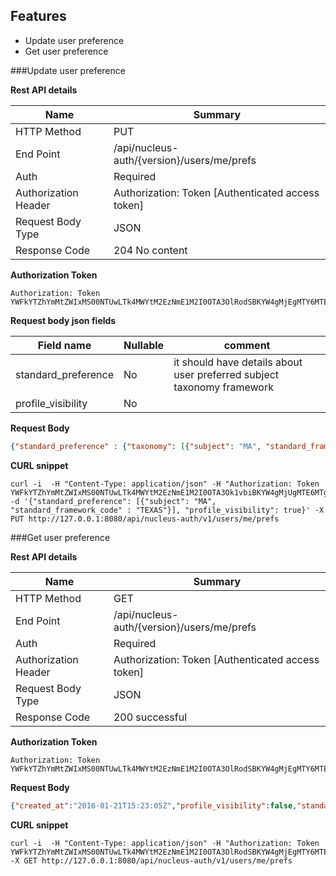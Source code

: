 Features
----------

  -  Update user preference
  -  Get user preference
  
###Update user preference

**Rest API details**

| Name | Summary |
|------------------------|--------|
| HTTP Method | PUT |
| End Point | /api/nucleus-auth/{version}/users/me/prefs |
| Auth | Required |
| Authorization Header | Authorization: Token [Authenticated access token]
| Request Body Type | JSON |
| Response Code | 204 No content |

**Authorization Token**
```
Authorization: Token YWFkYTZhYmMtZWIxMS00NTUwLTk4MWYtM2EzNmE1M2I0OTA3OlRodSBKYW4gMjEgMTY6MTE6MTcgSVNUIDIwMTY6MTQ1MzM3Mjg3NzQxMA==
```

**Request body json fields**

| Field name          | Nullable | comment                            |
|---------------------|----------|------------------------------------|
| standard_preference | No   | it should have details about user preferred subject taxonomy framework  |
| profile_visibility | No   | |



**Request Body**

```json
{"standard_preference" : {"taxonomy": [{"subject": "MA", "standard_framework_code" : "TEXAS"}], "profile_visibility": true}}
```

**CURL snippet**

```posh
curl -i  -H "Content-Type: application/json" -H "Authorization: Token YWFkYTZhYmMtZWIxMS00NTUwLTk4MWYtM2EzNmE1M2I0OTA3Ok1vbiBKYW4gMjUgMTE6MTg6MDUgSVNUIDIwMTY6MTQ1MzcwMDg4NTQzMA==" -d '{"standard_preference": [{"subject": "MA", "standard_framework_code" : "TEXAS"}], "profile_visibility": true}' -X PUT http://127.0.0.1:8080/api/nucleus-auth/v1/users/me/prefs
```

###Get user preference

**Rest API details**

| Name | Summary |
|------------------------|--------|
| HTTP Method | GET |
| End Point | /api/nucleus-auth/{version}/users/me/prefs |
| Auth | Required |
| Authorization Header | Authorization: Token [Authenticated access token]
| Request Body Type | JSON |
| Response Code | 200 successful |

**Authorization Token**
```
Authorization: Token YWFkYTZhYmMtZWIxMS00NTUwLTk4MWYtM2EzNmE1M2I0OTA3OlRodSBKYW4gMjEgMTY6MTE6MTcgSVNUIDIwMTY6MTQ1MzM3Mjg3NzQxMA==
```

**Request Body**

```json
{"created_at":"2016-01-21T15:23:05Z","profile_visibility":false,"standard_preference":{"taxonomy":[{"subject":"MA","standard_framework_code":"TEXAS"}],"profile_visibility":true},"updated_at":"2016-01-21T15:26:19Z","user_id":"aada6abc-eb11-4550-981f-3a36a53b4907"}
```

**CURL snippet**

```posh
curl -i  -H "Content-Type: application/json" -H "Authorization: Token YWFkYTZhYmMtZWIxMS00NTUwLTk4MWYtM2EzNmE1M2I0OTA3OlRodSBKYW4gMjEgMTY6MTE6MTcgSVNUIDIwMTY6MTQ1MzM3Mjg3NzQxMA=="  -X GET http://127.0.0.1:8080/api/nucleus-auth/v1/users/me/prefs
```


